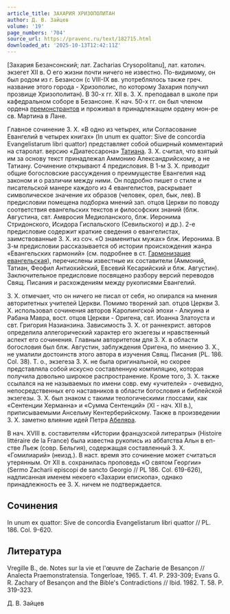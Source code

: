 ```yaml
---
article_title: ЗАХАРИЯ ХРИЗОПОЛИТАН
author: Д. В. Зайцев
volume: '19'
page_numbers: '704'
source_url: https://pravenc.ru/text/182715.html
downloaded_at: '2025-10-13T12:42:11Z'
---
```


[Захария Безансонский; лат. Zacharias Crysopolitanu], лат. католич. экзегет XII в. О его жизни почти ничего не известно. По-видимому, он был родом из г. Безансон (с VIII-IX вв. употреблялось также греч. название этого города - Хризополис, по которому Захария получил прозвище Хризополитан). В 30-х гг. XII в. З. Х. преподавал в школе при кафедральном соборе в Безансоне. К нач. 50-х гг. он был членом ордена [премонстрантов](https://pravenc.ru/text/Премонстранты.html) и проживал в принадлежащем ордену мон-ре св. Мартина в Лане.

Главное сочинение З. Х. «В одно из четырех, или Согласование Евангелий в четырех книгах» (In unum ex quattor: Sive de concordia Evangelistarum libri quattor) представляет собой обширный комментарий на старолат. версию «Диатессарона» [Татиана](https://pravenc.ru/text/Татиана.html). З. Х. считал, что взятый им за основу текст принадлежал Аммонию Александрийскому, а не Татиану. Сочинение открывают 4 предисловия. В 1-м З. Х. приводит общие богословские рассуждения о преимуществе Евангелия над законом и о различии между ними. Он подробно пишет о стиле и писательской манере каждого из 4 евангелистов, раскрывает символическое значение их образов (человек, орел, бык, лев). В предисловии помещена подборка мнений зап. отцов Церкви по поводу соответствия евангельских текстов и философских знаний (блж. Августина, свт. Амвросия Медиоланского, блж. Иеронима Стридонского, Исидора Гиспальского (Севильского) и др.). 2-е предисловие содержит краткие сведения о евангелистах, заимствованные З. Х. из соч. «О знаменитых мужах» блж. Иеронима. В 3-м предисловии рассказывается об истории происхождения жанра «Евангельских гармоний» (см. подробнее в ст. [Гармонизация евангельская](<https://pravenc.ru/text/Гармонизация евангельская.html>)), перечислены известные их составители (Аммоний, Татиан, Феофил Антиохийский, Евсевий Кесарийский и блж. Августин). Заключительное предисловие посвящено разбору версий переводов Свящ. Писания и расхождениям между рукописями Евангелий.

З. Х. отмечает, что он ничего не писал от себя, но опирался на мнения авторитетных учителей Церкви. Помимо творений зап. отцов Церкви З. Х. использовал сочинения авторов Каролингской эпохи - Алкуина и Рабана Мавра, вост. отцов Церкви - Оригена, свт. Иоанна Златоуста и свт. Григория Назианзина. Зависимость З. Х. от раннехрист. авторов определила аллегорический характер его экзегезы и нравственный аспект его сочинения. Главным авторитетом для З. Х. в области богословия был блж. Августин, заблуждения Оригена, по мнению З. Х., не умалили достоинств этого автора в изучения Свящ. Писания (PL. 186. Col. 38). Т. о., экзегеза З. Х. не была оригинальной, но скорее представляла собой искусно составленную компиляцию, которая получила довольно широкое распространение. Кроме того, З. Х. также ссылался на не называемых по имени совр. ему «учителей» - очевидно, непосредственных его наставников в области богословия и библейской экзегезы. З. Х. был знаком с такими теологическими глоссами, как «Сентенции Херманна» и «Сумма Сентенций» (XI - нач. XII в.), приписываемыми Ансельму Кентерберийскому. Также в произведении З. Х. заметно влияние идей Петра [Абеляра](https://pravenc.ru/text/Абеляр.html).

В нач. XVIII в. составителям «Истории французской литератры» (Histoire littéraire de la France) была известна рукопись из аббатства Альн в еп-стве Льеж (совр. Бельгия), содержащая составленный З. Х. «Гомилиарий» (неизд.). В наст. время это сочинение может считаться утерянным. От XII в. сохранилась проповедь «О святом Георгии» (Sermo Zacharii episcopi de sancto Georgio // PL 186. Col. 619-626), надписанная именем некоего «Захарии епископа», однако принадлежность ее З. Х. ничем не подтверждается.

## Сочинения

In unum ex quattor: Sive de concordia Evangelistarum libri quattor // PL. 186. Col. 9-620.

## Литература

Vregille B., de. Notes sur la vie et l'œuvre de Zacharie de Besançon // Analecta Praemonstratensia. Tongerloae, 1965. T. 41. P. 293-309; Evans G. R. Zachary of Besançon and the Bible's Contradictions // Ibid. 1982. T. 58. P. 319-323.

Д. В. Зайцев
